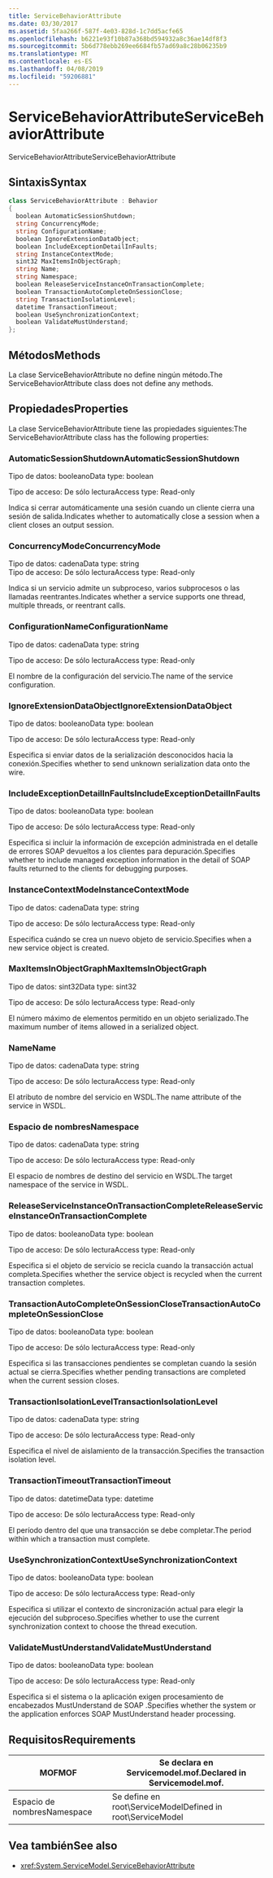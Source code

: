 ```yaml
---
title: ServiceBehaviorAttribute
ms.date: 03/30/2017
ms.assetid: 5faa266f-587f-4e03-828d-1c7dd5acfe65
ms.openlocfilehash: b6221e93f10b87a368bd594932a8c36ae14df8f3
ms.sourcegitcommit: 5b6d778ebb269ee6684fb57ad69a8c28b06235b9
ms.translationtype: MT
ms.contentlocale: es-ES
ms.lasthandoff: 04/08/2019
ms.locfileid: "59206881"
---
```

# <a name="servicebehaviorattribute"></a><span data-ttu-id="361a1-102">ServiceBehaviorAttribute</span><span class="sxs-lookup"><span data-stu-id="361a1-102">ServiceBehaviorAttribute</span></span>
<span data-ttu-id="361a1-103">ServiceBehaviorAttribute</span><span class="sxs-lookup"><span data-stu-id="361a1-103">ServiceBehaviorAttribute</span></span>  
  
## <a name="syntax"></a><span data-ttu-id="361a1-104">Sintaxis</span><span class="sxs-lookup"><span data-stu-id="361a1-104">Syntax</span></span>  
  
```csharp
class ServiceBehaviorAttribute : Behavior  
{  
  boolean AutomaticSessionShutdown;  
  string ConcurrencyMode;  
  string ConfigurationName;  
  boolean IgnoreExtensionDataObject;  
  boolean IncludeExceptionDetailInFaults;  
  string InstanceContextMode;  
  sint32 MaxItemsInObjectGraph;  
  string Name;  
  string Namespace;  
  boolean ReleaseServiceInstanceOnTransactionComplete;  
  boolean TransactionAutoCompleteOnSessionClose;  
  string TransactionIsolationLevel;  
  datetime TransactionTimeout;  
  boolean UseSynchronizationContext;  
  boolean ValidateMustUnderstand;  
};  
```  
  
## <a name="methods"></a><span data-ttu-id="361a1-105">Métodos</span><span class="sxs-lookup"><span data-stu-id="361a1-105">Methods</span></span>  
 <span data-ttu-id="361a1-106">La clase ServiceBehaviorAttribute no define ningún método.</span><span class="sxs-lookup"><span data-stu-id="361a1-106">The ServiceBehaviorAttribute class does not define any methods.</span></span>  
  
## <a name="properties"></a><span data-ttu-id="361a1-107">Propiedades</span><span class="sxs-lookup"><span data-stu-id="361a1-107">Properties</span></span>  
 <span data-ttu-id="361a1-108">La clase ServiceBehaviorAttribute tiene las propiedades siguientes:</span><span class="sxs-lookup"><span data-stu-id="361a1-108">The ServiceBehaviorAttribute class has the following properties:</span></span>  
  
### <a name="automaticsessionshutdown"></a><span data-ttu-id="361a1-109">AutomaticSessionShutdown</span><span class="sxs-lookup"><span data-stu-id="361a1-109">AutomaticSessionShutdown</span></span>  
 <span data-ttu-id="361a1-110">Tipo de datos: booleano</span><span class="sxs-lookup"><span data-stu-id="361a1-110">Data type: boolean</span></span>  
  
 <span data-ttu-id="361a1-111">Tipo de acceso: De sólo lectura</span><span class="sxs-lookup"><span data-stu-id="361a1-111">Access type: Read-only</span></span>  
  
 <span data-ttu-id="361a1-112">Indica si cerrar automáticamente una sesión cuando un cliente cierra una sesión de salida.</span><span class="sxs-lookup"><span data-stu-id="361a1-112">Indicates whether to automatically close a session when a client closes an output session.</span></span>  
  
### <a name="concurrencymode"></a><span data-ttu-id="361a1-113">ConcurrencyMode</span><span class="sxs-lookup"><span data-stu-id="361a1-113">ConcurrencyMode</span></span>  
 <span data-ttu-id="361a1-114">Tipo de datos: cadena</span><span class="sxs-lookup"><span data-stu-id="361a1-114">Data type: string</span></span>  
<span data-ttu-id="361a1-115">Tipo de acceso: De sólo lectura</span><span class="sxs-lookup"><span data-stu-id="361a1-115">Access type: Read-only</span></span>  
  
 <span data-ttu-id="361a1-116">Indica si un servicio admite un subproceso, varios subprocesos o las llamadas reentrantes.</span><span class="sxs-lookup"><span data-stu-id="361a1-116">Indicates whether a service supports one thread, multiple threads, or reentrant calls.</span></span>  
  
### <a name="configurationname"></a><span data-ttu-id="361a1-117">ConfigurationName</span><span class="sxs-lookup"><span data-stu-id="361a1-117">ConfigurationName</span></span>  
 <span data-ttu-id="361a1-118">Tipo de datos: cadena</span><span class="sxs-lookup"><span data-stu-id="361a1-118">Data type: string</span></span>  
  
 <span data-ttu-id="361a1-119">Tipo de acceso: De sólo lectura</span><span class="sxs-lookup"><span data-stu-id="361a1-119">Access type: Read-only</span></span>  
  
 <span data-ttu-id="361a1-120">El nombre de la configuración del servicio.</span><span class="sxs-lookup"><span data-stu-id="361a1-120">The name of the service configuration.</span></span>  
  
### <a name="ignoreextensiondataobject"></a><span data-ttu-id="361a1-121">IgnoreExtensionDataObject</span><span class="sxs-lookup"><span data-stu-id="361a1-121">IgnoreExtensionDataObject</span></span>  
 <span data-ttu-id="361a1-122">Tipo de datos: booleano</span><span class="sxs-lookup"><span data-stu-id="361a1-122">Data type: boolean</span></span>  
  
 <span data-ttu-id="361a1-123">Tipo de acceso: De sólo lectura</span><span class="sxs-lookup"><span data-stu-id="361a1-123">Access type: Read-only</span></span>  
  
 <span data-ttu-id="361a1-124">Especifica si enviar datos de la serialización desconocidos hacia la conexión.</span><span class="sxs-lookup"><span data-stu-id="361a1-124">Specifies whether to send unknown serialization data onto the wire.</span></span>  
  
### <a name="includeexceptiondetailinfaults"></a><span data-ttu-id="361a1-125">IncludeExceptionDetailInFaults</span><span class="sxs-lookup"><span data-stu-id="361a1-125">IncludeExceptionDetailInFaults</span></span>  
 <span data-ttu-id="361a1-126">Tipo de datos: booleano</span><span class="sxs-lookup"><span data-stu-id="361a1-126">Data type: boolean</span></span>  
  
 <span data-ttu-id="361a1-127">Tipo de acceso: De sólo lectura</span><span class="sxs-lookup"><span data-stu-id="361a1-127">Access type: Read-only</span></span>  
  
 <span data-ttu-id="361a1-128">Especifica si incluir la información de excepción administrada en el detalle de errores  SOAP devueltos a los clientes para depuración.</span><span class="sxs-lookup"><span data-stu-id="361a1-128">Specifies whether to include managed exception information in the detail of SOAP faults returned to the clients for debugging purposes.</span></span>  
  
### <a name="instancecontextmode"></a><span data-ttu-id="361a1-129">InstanceContextMode</span><span class="sxs-lookup"><span data-stu-id="361a1-129">InstanceContextMode</span></span>  
 <span data-ttu-id="361a1-130">Tipo de datos: cadena</span><span class="sxs-lookup"><span data-stu-id="361a1-130">Data type: string</span></span>  
  
 <span data-ttu-id="361a1-131">Tipo de acceso: De sólo lectura</span><span class="sxs-lookup"><span data-stu-id="361a1-131">Access type: Read-only</span></span>  
  
 <span data-ttu-id="361a1-132">Especifica cuándo se crea un nuevo objeto de servicio.</span><span class="sxs-lookup"><span data-stu-id="361a1-132">Specifies when a new service object is created.</span></span>  
  
### <a name="maxitemsinobjectgraph"></a><span data-ttu-id="361a1-133">MaxItemsInObjectGraph</span><span class="sxs-lookup"><span data-stu-id="361a1-133">MaxItemsInObjectGraph</span></span>  
 <span data-ttu-id="361a1-134">Tipo de datos: sint32</span><span class="sxs-lookup"><span data-stu-id="361a1-134">Data type: sint32</span></span>  
  
 <span data-ttu-id="361a1-135">Tipo de acceso: De sólo lectura</span><span class="sxs-lookup"><span data-stu-id="361a1-135">Access type: Read-only</span></span>  
  
 <span data-ttu-id="361a1-136">El número máximo de elementos permitido en un objeto serializado.</span><span class="sxs-lookup"><span data-stu-id="361a1-136">The maximum number of items allowed in a serialized object.</span></span>  
  
### <a name="name"></a><span data-ttu-id="361a1-137">Name</span><span class="sxs-lookup"><span data-stu-id="361a1-137">Name</span></span>  
 <span data-ttu-id="361a1-138">Tipo de datos: cadena</span><span class="sxs-lookup"><span data-stu-id="361a1-138">Data type: string</span></span>  
  
 <span data-ttu-id="361a1-139">Tipo de acceso: De sólo lectura</span><span class="sxs-lookup"><span data-stu-id="361a1-139">Access type: Read-only</span></span>  
  
 <span data-ttu-id="361a1-140">El atributo de nombre del servicio en WSDL.</span><span class="sxs-lookup"><span data-stu-id="361a1-140">The name attribute of the service in WSDL.</span></span>  
  
### <a name="namespace"></a><span data-ttu-id="361a1-141">Espacio de nombres</span><span class="sxs-lookup"><span data-stu-id="361a1-141">Namespace</span></span>  
 <span data-ttu-id="361a1-142">Tipo de datos: cadena</span><span class="sxs-lookup"><span data-stu-id="361a1-142">Data type: string</span></span>  
  
 <span data-ttu-id="361a1-143">Tipo de acceso: De sólo lectura</span><span class="sxs-lookup"><span data-stu-id="361a1-143">Access type: Read-only</span></span>  
  
 <span data-ttu-id="361a1-144">El espacio de nombres de destino del servicio en WSDL.</span><span class="sxs-lookup"><span data-stu-id="361a1-144">The target namespace of the service in WSDL.</span></span>  
  
### <a name="releaseserviceinstanceontransactioncomplete"></a><span data-ttu-id="361a1-145">ReleaseServiceInstanceOnTransactionComplete</span><span class="sxs-lookup"><span data-stu-id="361a1-145">ReleaseServiceInstanceOnTransactionComplete</span></span>  
 <span data-ttu-id="361a1-146">Tipo de datos: booleano</span><span class="sxs-lookup"><span data-stu-id="361a1-146">Data type: boolean</span></span>  
  
 <span data-ttu-id="361a1-147">Tipo de acceso: De sólo lectura</span><span class="sxs-lookup"><span data-stu-id="361a1-147">Access type: Read-only</span></span>  
  
 <span data-ttu-id="361a1-148">Especifica si el objeto de servicio se recicla cuando la transacción actual completa.</span><span class="sxs-lookup"><span data-stu-id="361a1-148">Specifies whether the service object is recycled when the current transaction completes.</span></span>  
  
### <a name="transactionautocompleteonsessionclose"></a><span data-ttu-id="361a1-149">TransactionAutoCompleteOnSessionClose</span><span class="sxs-lookup"><span data-stu-id="361a1-149">TransactionAutoCompleteOnSessionClose</span></span>  
 <span data-ttu-id="361a1-150">Tipo de datos: booleano</span><span class="sxs-lookup"><span data-stu-id="361a1-150">Data type: boolean</span></span>  
  
 <span data-ttu-id="361a1-151">Tipo de acceso: De sólo lectura</span><span class="sxs-lookup"><span data-stu-id="361a1-151">Access type: Read-only</span></span>  
  
 <span data-ttu-id="361a1-152">Especifica si las transacciones pendientes se completan cuando la sesión actual se cierra.</span><span class="sxs-lookup"><span data-stu-id="361a1-152">Specifies whether pending transactions are completed when the current session closes.</span></span>  
  
### <a name="transactionisolationlevel"></a><span data-ttu-id="361a1-153">TransactionIsolationLevel</span><span class="sxs-lookup"><span data-stu-id="361a1-153">TransactionIsolationLevel</span></span>  
 <span data-ttu-id="361a1-154">Tipo de datos: cadena</span><span class="sxs-lookup"><span data-stu-id="361a1-154">Data type: string</span></span>  
  
 <span data-ttu-id="361a1-155">Tipo de acceso: De sólo lectura</span><span class="sxs-lookup"><span data-stu-id="361a1-155">Access type: Read-only</span></span>  
  
 <span data-ttu-id="361a1-156">Especifica el nivel de aislamiento de la transacción.</span><span class="sxs-lookup"><span data-stu-id="361a1-156">Specifies the transaction isolation level.</span></span>  
  
### <a name="transactiontimeout"></a><span data-ttu-id="361a1-157">TransactionTimeout</span><span class="sxs-lookup"><span data-stu-id="361a1-157">TransactionTimeout</span></span>  
 <span data-ttu-id="361a1-158">Tipo de datos: datetime</span><span class="sxs-lookup"><span data-stu-id="361a1-158">Data type: datetime</span></span>  
  
 <span data-ttu-id="361a1-159">Tipo de acceso: De sólo lectura</span><span class="sxs-lookup"><span data-stu-id="361a1-159">Access type: Read-only</span></span>  
  
 <span data-ttu-id="361a1-160">El período dentro del que una transacción se debe completar.</span><span class="sxs-lookup"><span data-stu-id="361a1-160">The period within which a transaction must complete.</span></span>  
  
### <a name="usesynchronizationcontext"></a><span data-ttu-id="361a1-161">UseSynchronizationContext</span><span class="sxs-lookup"><span data-stu-id="361a1-161">UseSynchronizationContext</span></span>  
 <span data-ttu-id="361a1-162">Tipo de datos: booleano</span><span class="sxs-lookup"><span data-stu-id="361a1-162">Data type: boolean</span></span>  
  
 <span data-ttu-id="361a1-163">Tipo de acceso: De sólo lectura</span><span class="sxs-lookup"><span data-stu-id="361a1-163">Access type: Read-only</span></span>  
  
 <span data-ttu-id="361a1-164">Especifica si utilizar el contexto de sincronización actual para elegir la ejecución del subproceso.</span><span class="sxs-lookup"><span data-stu-id="361a1-164">Specifies whether to use the current synchronization context to choose the thread execution.</span></span>  
  
### <a name="validatemustunderstand"></a><span data-ttu-id="361a1-165">ValidateMustUnderstand</span><span class="sxs-lookup"><span data-stu-id="361a1-165">ValidateMustUnderstand</span></span>  
 <span data-ttu-id="361a1-166">Tipo de datos: booleano</span><span class="sxs-lookup"><span data-stu-id="361a1-166">Data type: boolean</span></span>  
  
 <span data-ttu-id="361a1-167">Tipo de acceso: De sólo lectura</span><span class="sxs-lookup"><span data-stu-id="361a1-167">Access type: Read-only</span></span>  
  
 <span data-ttu-id="361a1-168">Especifica si el sistema o la aplicación exigen procesamiento de encabezados MustUnderstand de SOAP .</span><span class="sxs-lookup"><span data-stu-id="361a1-168">Specifies whether the system or the application enforces SOAP MustUnderstand header processing.</span></span>  
  
## <a name="requirements"></a><span data-ttu-id="361a1-169">Requisitos</span><span class="sxs-lookup"><span data-stu-id="361a1-169">Requirements</span></span>  
  
|<span data-ttu-id="361a1-170">MOF</span><span class="sxs-lookup"><span data-stu-id="361a1-170">MOF</span></span>|<span data-ttu-id="361a1-171">Se declara en Servicemodel.mof.</span><span class="sxs-lookup"><span data-stu-id="361a1-171">Declared in Servicemodel.mof.</span></span>|  
|---------|-----------------------------------|  
|<span data-ttu-id="361a1-172">Espacio de nombres</span><span class="sxs-lookup"><span data-stu-id="361a1-172">Namespace</span></span>|<span data-ttu-id="361a1-173">Se define en root\ServiceModel</span><span class="sxs-lookup"><span data-stu-id="361a1-173">Defined in root\ServiceModel</span></span>|  
  
## <a name="see-also"></a><span data-ttu-id="361a1-174">Vea también</span><span class="sxs-lookup"><span data-stu-id="361a1-174">See also</span></span>

- <xref:System.ServiceModel.ServiceBehaviorAttribute>
